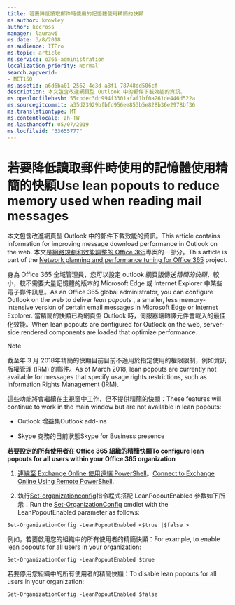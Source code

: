 ```yaml
---
title: 若要降低讀取郵件時使用的記憶體使用精簡的快顯
ms.author: krowley
author: kccross
manager: laurawi
ms.date: 3/8/2018
ms.audience: ITPro
ms.topic: article
ms.service: o365-administration
localization_priority: Normal
search.appverid:
- MET150
ms.assetid: a6d6ba01-2562-4c3d-a8f1-78748dd506cf
description: 本文包含改進網頁型 Outlook 中的郵件下載效能的資訊。
ms.openlocfilehash: 55cbdec3dc994f3301afaf1bf0a261de446d522a
ms.sourcegitcommit: a35d23929bfbfd956ee853b5e828b36e2978bf36
ms.translationtype: MT
ms.contentlocale: zh-TW
ms.lasthandoff: 05/07/2019
ms.locfileid: "33655777"
---
```

# <a name="use-lean-popouts-to-reduce-memory-used-when-reading-mail-messages"></a><span data-ttu-id="a269b-103">若要降低讀取郵件時使用的記憶體使用精簡的快顯</span><span class="sxs-lookup"><span data-stu-id="a269b-103">Use lean popouts to reduce memory used when reading mail messages</span></span>

<span data-ttu-id="a269b-104">本文包含改進網頁型 Outlook 中的郵件下載效能的資訊。</span><span class="sxs-lookup"><span data-stu-id="a269b-104">This article contains information for improving message download performance in Outlook on the web.</span></span> <span data-ttu-id="a269b-105">本文是[網路規劃和效能調整的 Office 365](https://aka.ms/tune)專案的一部分。</span><span class="sxs-lookup"><span data-stu-id="a269b-105">This article is part of the [Network planning and performance tuning for Office 365](https://aka.ms/tune) project.</span></span>
   
<span data-ttu-id="a269b-106">身為 Office 365 全域管理員，您可以設定 outlook 網頁版傳送*精簡的快顯*，較小，較不需要大量記憶體的版本的 Microsoft Edge 或 Internet Explorer 中某些電子郵件訊息。</span><span class="sxs-lookup"><span data-stu-id="a269b-106">As an Office 365 global administrator, you can configure Outlook on the web to deliver  *lean popouts*  , a smaller, less memory-intensive version of certain email messages in Microsoft Edge or Internet Explorer.</span></span> <span data-ttu-id="a269b-107">當精簡的快顯已為網頁型 Outlook 時，伺服器端轉譯元件會載入的最佳化效能。</span><span class="sxs-lookup"><span data-stu-id="a269b-107">When lean popouts are configured for Outlook on the web, server-side rendered components are loaded that optimize performance.</span></span> 
  
> [!NOTE]
> <span data-ttu-id="a269b-108">截至年 3 月 2018年精簡的快顯目前目前不適用於指定使用的權限限制，例如資訊版權管理 (IRM) 的郵件。</span><span class="sxs-lookup"><span data-stu-id="a269b-108">As of March 2018, lean popouts are currently not available for messages that specify usage rights restrictions, such as Information Rights Management (IRM).</span></span> 
  
<span data-ttu-id="a269b-109">這些功能將會繼續在主視窗中工作，但不提供精簡的快顯：</span><span class="sxs-lookup"><span data-stu-id="a269b-109">These features will continue to work in the main window but are not available in lean popouts:</span></span>
  
- <span data-ttu-id="a269b-110">Outlook 增益集</span><span class="sxs-lookup"><span data-stu-id="a269b-110">Outlook add-ins</span></span>
    
- <span data-ttu-id="a269b-111">Skype 商務的目前狀態</span><span class="sxs-lookup"><span data-stu-id="a269b-111">Skype for Business presence</span></span>
    
 <span data-ttu-id="a269b-112">**若要設定的所有使用者在 Office 365 組織的精簡快顯**</span><span class="sxs-lookup"><span data-stu-id="a269b-112">**To configure lean popouts for all users within your Office 365 organization**</span></span>
  
1. <span data-ttu-id="a269b-113">[連線至 Exchange Online 使用遠端 PowerShell](http://technet.microsoft.com/library/jj984289%28v=exchg.150%29.aspx )。</span><span class="sxs-lookup"><span data-stu-id="a269b-113">[Connect to Exchange Online Using Remote PowerShell](http://technet.microsoft.com/library/jj984289%28v=exchg.150%29.aspx ).</span></span>
    
2. <span data-ttu-id="a269b-114">執行[Set-organizationconfig](https://technet.microsoft.com/library/aa997443%28v=exchg.160%29.aspx)指令程式搭配 LeanPopoutEnabled 參數如下所示：</span><span class="sxs-lookup"><span data-stu-id="a269b-114">Run the [Set-OrganizationConfig](https://technet.microsoft.com/library/aa997443%28v=exchg.160%29.aspx) cmdlet with the LeanPopoutEnabled parameter as follows:</span></span> 
    
  ```
  Set-OrganizationConfig -LeanPopoutEnabled <$true |$false >
  ```

  <span data-ttu-id="a269b-115">例如，若要啟用您的組織中的所有使用者的精簡快顯：</span><span class="sxs-lookup"><span data-stu-id="a269b-115">For example, to enable lean popouts for all users in your organization:</span></span>
    
  ```
  Set-OrganizationConfig -LeanPopoutEnabled $true
  ```

  <span data-ttu-id="a269b-116">若要停用您組織中的所有使用者的精簡快顯：</span><span class="sxs-lookup"><span data-stu-id="a269b-116">To disable lean popouts for all users in your organization:</span></span>
    
  ```
  Set-OrganizationConfig -LeanPopoutEnabled $false
  ```


